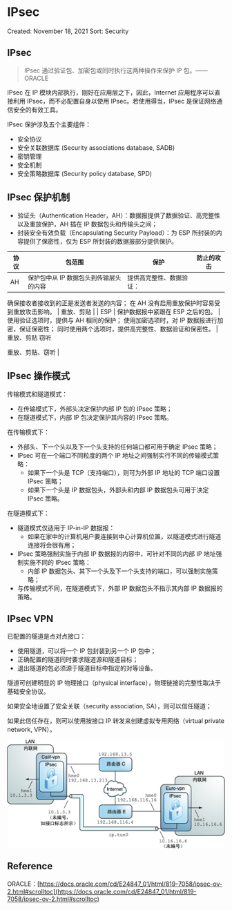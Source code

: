 # IPsec

Created: November 18, 2021
Sort: Security

## IPsec

> IPsec 通过验证包、加密包或同时执行这两种操作来保护 IP 包。——ORACLE
> 

IPsec 在 IP 模块内部执行，刚好在应用层之下，因此，Internet 应用程序可以直接利用 IPsec，而不必配置自身以使用 IPsec。若使用得当，IPsec 是保证网络通信安全的有效工具。

IPsec 保护涉及五个主要组件：

- 安全协议
- 安全关联数据库 (Security associations database, SADB)
- 密钥管理
- 安全机制
- 安全策略数据库 (Security policy database, SPD)

## IPsec 保护机制

- 验证头（Authentication Header，AH）：数据报提供了数据验证、高完整性以及重放保护，AH 插在 IP 数据包头和传输头之间；
- 封装安全有效负载（Encapsulating Security Payload）：为 ESP 所封装的内容提供了保密性，仅为 ESP 所封装的数据报部分提供保护。

| 协议 | 包范围 | 保护 | 防止的攻击 |
| --- | --- | --- | --- |
| AH | 保护包中从 IP 数据包头到传输层头的内容 | 提供高完整性、数据验证：
确保接收者接收到的正是发送者发送的内容；
在 AH 没有启用重放保护时容易受到重放攻击影响。 | 重放、剪贴 |
| ESP | 保护数据报中紧跟在 ESP 之后的包。 | 使用验证选项时，提供与 AH 相同的保护；
使用加密选项时，对 IP 数据报进行加密，保证保密性；
同时使用两个选项时，提供高完整性、数据验证和保密性。 | 重放、剪贴
窃听

重放、剪贴、窃听 |

## IPsec 操作模式

传输模式和隧道模式：

- 在传输模式下，外部头决定保护内部 IP 包的 IPsec 策略；
- 在隧道模式下，内部 IP 包决定保护其内容的 IPsec 策略。

在传输模式下：

- 外部头、下一个头以及下一个头支持的任何端口都可用于确定 IPsec 策略；
- IPsec 可在一个端口不同粒度的两个 IP 地址之间强制实行不同的传输模式策略：
    - 如果下一个头是 TCP（支持端口），则可为外部 IP 地址的 TCP 端口设置 IPsec 策略；
    - 如果下一个头是 IP 数据包头，外部头和内部 IP 数据包头可用于决定 IPsec 策略。

在隧道模式下：

- 隧道模式仅适用于 IP-in-IP 数据报：
    - 如果在家中的计算机用户要连接到中心计算机位置，以隧道模式进行隧道连接将会很有用；
- IPsec 策略强制实施于内部 IP 数据报的内容中，可针对不同的内部 IP 地址强制实施不同的 IPsec 策略：
    - 内部 IP 数据包头、其下一个头及下一个头支持的端口，可以强制实施策略；
- 与传输模式不同，在隧道模式下，外部 IP 数据包头不指示其内部 IP 数据报的策略。

## IPsec VPN

已配置的隧道是点对点接口：

- 使用隧道，可以将一个 IP 包封装到另一个 IP 包中；
- 正确配置的隧道同时要求隧道源和隧道目标；
- 退出隧道的包必须源于隧道目标中指定的对等设备。

隧道可创建明显的 IP 物理接口（physical interface），物理链接的完整性取决于基础安全协议。

如果安全地设置了安全关联（security association, SA），则可以信任隧道；

如果此信任存在，则可以使用按接口 IP 转发来创建虚拟专用网络（virtual private network, VPN）。

<img align="center" src="../../../../../img/cse/security/network-security/ipsec.png" alt="IPsec"/>

## Reference

ORACLE：[https://docs.oracle.com/cd/E24847_01/html/819-7058/ipsec-ov-2.html#scrolltoc](https://docs.oracle.com/cd/E24847_01/html/819-7058/ipsec-ov-2.html#scrolltoc)